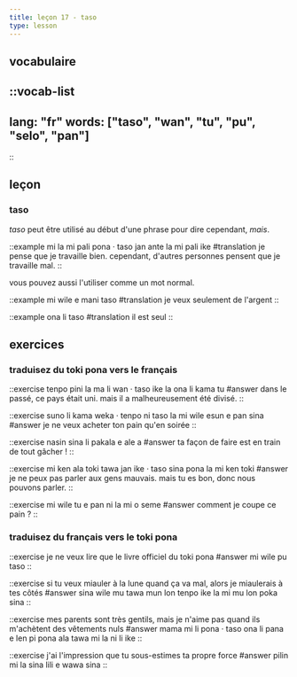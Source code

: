 ```yaml
---
title: leçon 17 - taso
type: lesson
---
```

## vocabulaire
::vocab-list
---
lang: "fr"
words: ["taso", "wan", "tu", "pu", "selo", "pan"]
---
::

## leçon
### taso

*taso* peut être utilisé au début d'une phrase pour dire cependant, *mais*.

::example
mi la mi pali pona · taso jan ante la mi pali ike
#translation
je pense que je travaille bien. cependant, d'autres personnes pensent que je travaille mal.
::

vous pouvez aussi l'utiliser comme un mot normal.

::example
mi wile e mani taso
#translation
je veux seulement de l'argent
::

::example
ona li taso
#translation
il est seul
::


## exercices
### traduisez du toki pona vers le français
::exercise
tenpo pini la ma li wan · taso ike la ona li kama tu
#answer
dans le passé, ce pays était uni. mais il a malheureusement été divisé.
::

::exercise
suno li kama weka · tenpo ni taso la mi wile esun e pan sina
#answer
je ne veux acheter ton pain qu'en soirée
::

::exercise
nasin sina li pakala e ale a
#answer
ta façon de faire est en train de tout gâcher !
::

::exercise
mi ken ala toki tawa jan ike · taso sina pona la mi ken toki
#answer
je ne peux pas parler aux gens mauvais. mais tu es bon, donc nous pouvons parler.
::

::exercise
mi wile tu e pan ni la mi o seme
#answer
comment je coupe ce pain ?
::

### traduisez du français vers le toki pona
::exercise
je ne veux lire que le livre officiel du toki pona
#answer
mi wile pu taso
::

::exercise
si tu veux miauler à la lune quand ça va mal, alors je miaulerais à tes côtés
#answer
sina wile mu tawa mun lon tenpo ike la mi mu lon poka sina
::

::exercise
mes parents sont très gentils, mais je n'aime pas quand ils m'achètent des vêtements nuls
#answer
 mama mi li pona · taso ona li pana e len pi pona ala tawa mi la ni li ike 
::

::exercise
j'ai l'impression que tu sous-estimes ta propre force
#answer
pilin mi la sina lili e wawa sina
::